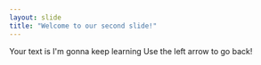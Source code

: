 ```yaml
---
layout: slide
title: "Welcome to our second slide!"
---
```

Your text is I'm gonna keep learning 
Use the left arrow to go back!
